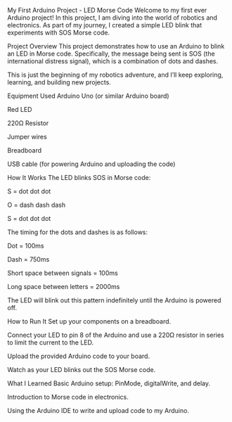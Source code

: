 My First Arduino Project - LED Morse Code
Welcome to my first ever Arduino project! In this project, I am diving into the world of robotics and electronics. As part of my journey, I created a simple LED blink that experiments with SOS Morse code.

Project Overview
This project demonstrates how to use an Arduino to blink an LED in Morse code. Specifically, the message being sent is SOS (the international distress signal), which is a combination of dots and dashes.

This is just the beginning of my robotics adventure, and I’ll keep exploring, learning, and building new projects.

Equipment Used
Arduino Uno (or similar Arduino board)

Red LED

220Ω Resistor

Jumper wires

Breadboard

USB cable (for powering Arduino and uploading the code)

How It Works
The LED blinks SOS in Morse code:

S = dot dot dot

O = dash dash dash

S = dot dot dot

The timing for the dots and dashes is as follows:

Dot = 100ms

Dash = 750ms

Short space between signals = 100ms

Long space between letters = 2000ms

The LED will blink out this pattern indefinitely until the Arduino is powered off.

How to Run It
Set up your components on a breadboard.

Connect your LED to pin 8 of the Arduino and use a 220Ω resistor in series to limit the current to the LED.

Upload the provided Arduino code to your board.

Watch as your LED blinks out the SOS Morse code.

What I Learned
Basic Arduino setup: PinMode, digitalWrite, and delay.

Introduction to Morse code in electronics.

Using the Arduino IDE to write and upload code to my Arduino.
